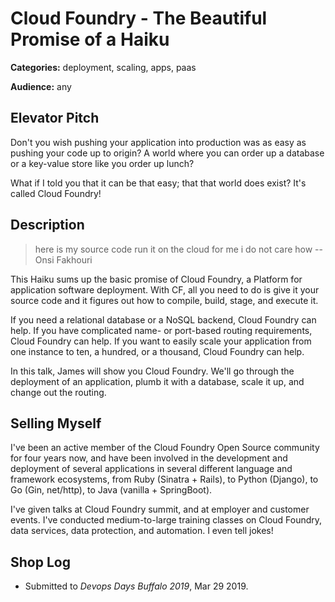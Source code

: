 Cloud Foundry - The Beautiful Promise of a Haiku
================================================

**Categories:** deployment, scaling, apps, paas

**Audience:** any



Elevator Pitch
--------------

Don't you wish pushing your application into production was as
easy as pushing your code up to origin?  A world where you can
order up a database or a key-value store like you order up lunch?

What if I told you that it can be that easy; that that world does
exist?  It's called Cloud Foundry!


Description
-----------

> here is my source code
> run it on the cloud for me
> i do not care how
> -- Onsi Fakhouri

This Haiku sums up the basic promise of Cloud Foundry, a Platform
for application software deployment.  With CF, all you need to do
is give it your source code and it figures out how to compile,
build, stage, and execute it.

If you need a relational database or a NoSQL backend, Cloud
Foundry can help.  If you have complicated name- or port-based
routing requirements, Cloud Foundry can help.  If you want to
easily scale your application from one instance to ten, a hundred,
or a thousand, Cloud Foundry can help.

In this talk, James will show you Cloud Foundry.  We'll go through
the deployment of an application, plumb it with a database, scale
it up, and change out the routing.


Selling Myself
--------------

I've been an active member of the Cloud Foundry Open Source
community for four years now, and have been involved in the
development and deployment of several applications in several
different language and framework ecosystems, from Ruby (Sinatra +
Rails), to Python (Django), to Go (Gin, net/http), to Java
(vanilla + SpringBoot).

I've given talks at Cloud Foundry summit, and at employer and
customer events.  I've conducted medium-to-large training classes
on Cloud Foundry, data services, data protection, and automation.
I even tell jokes!


Shop Log
--------

- Submitted to _Devops Days Buffalo 2019_, Mar 29 2019.

